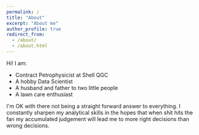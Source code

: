```yaml
---
permalink: /
title: "About"
excerpt: "About me"
author_profile: true
redirect_from: 
  - /about/
  - /about.html
---
```


Hi! I am:
 - Contract Petrophysicist at Shell QGC
 - A hobby Data Scientist
 - A husband and father to two little people
 - A lawn care enthusiast 

I'm OK with there not being a straight forward answer to everything. I constantly sharpen my analytical skills in the hopes that when shit hits the fan my accumulated judgement will lead me to more right decisions than wrong decisions.



